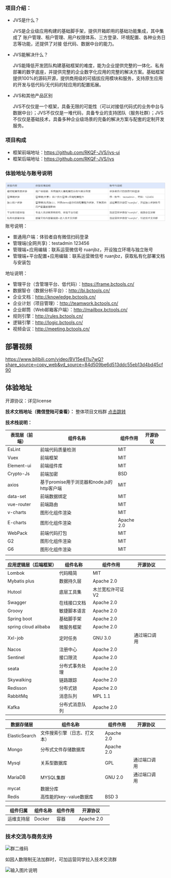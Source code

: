 
### **项目介绍：**

- JVS是什么？

  JVS是企业级应用构建的基础脚手架，提供开箱即用的基础功能集成，其中集成了 账户管理、租户管理、用户权限体系、三方登录、环境配置、各种业务日志等功能，还提供了对接 低代码、数据中台的能力。

- JVS能解决什么？

  JVS能降低开发团队构建基础框架的难度，能为企业提供完整的一体化、私有部署的数字底座，并提供完整的企业数字化应用的完整的解决方案。基础框架提供100%的源码开源，提供商用级的可插拔应用模块和服务，支持原生应用的开发与低代码/无代码的轻应用的配置拓展。

- JVS和其他产品区别

  JVS不仅仅是一个框架，具备无限的可能性（可以对接低代码式的业务中台与数据中台）；JVS不仅仅是一堆代码，具备专业的支持团队（服务社群）；JVS不仅仅是基础技术，具备多种企业级场景的完备的解决方案与配套的定制开发服务。



### **项目构成**

- 框架前端地址：https://github.com/RKQF-JVS/jvs-ui
- 框架后端地址：https://github.com/RKQF-JVS/jvs



### **体验地址与账号说明**
![输入图片说明](img/image333.png)
账号说明：

- 普通用户端：体验者自有微信扫码登录
- 管理端(全网共享)：testadmin  123456
- 管理端+应用编辑：联系运营微信号 ruanjbz，开设独立环境与独立账号
- 管理端+平台配置+应用编辑：联系运营微信号 ruanjbz，获取私有化部署文档与安装包


地址说明：

- 管理平台（含管理平台、低代码）：https://frame.bctools.cn/
- 数据智仓（数据分析平台）：http://bi.bctools.cn/
- 企业文档：http://knowledge.bctools.cn/
- 企业计划（项目管理）：http://teamwork.bctools.cn/
- 企业邮筒（Web邮箱客户端）：http://mailbox.bctools.cn/
- 规则引擎：http://rules.bctools.cn/
- 逻辑引擎：http://logic.bctools.cn/
- 视频会议：http://meeting.bctools.cn/




## 部署视频

https://www.bilibili.com/video/BV15e411u7wQ?share_source=copy_web&vd_source=84d509be6d513ddc55eb13d4bd45cf90

## **体验地址**

开源协议：详见license



**技术文档地址（微信登陆可查看）：**
整体项目文档群 [点击跳转](http://knowledge.bctools.cn/#/view?id=dd37733c43c064ac1c4f1c2155e04ce6)

**技术栈说明：**

|  表现层（前端）              | **组件名称**                               | **组件作用**     | **开源协议** |      |
| -------------- | ------------------------------------------ | ---------------- | ------------ | ---- |
| EsLint    | 前端代码质量检测                                  |MIT  |           |      |
| Vuex           | 前端框架                                   | MIT              |              |      |
| Element-ui     | 前端组件库                                 | MIT              |              |      |
| Crypto-Js      | 前端加密                                   | BSD              |              |      |
| axios          | 基于promise用于浏览器和node.js的http客户端 | MIT              |              |      |
| data-set       | 前端数据绑定                               | MIT              |              |      |
| vue-router     | 前端路由                                   | MIT              |              |      |
| v-charts       | 图形化组件渲染                             | MIT              |              |      |
| E-charts       | 图形化组件渲染                             | Apache 2.0       |              |      |
| WebPack        | 前端代码打包                               | MIT              |              |      |
| G2             | 图形化组件渲染                             | MIT              |              |      |
| G6             | 图形化组件渲染                             | MIT              |              |      |
|                |                                            |                  |              |      |

|应用逻辑层（后端框架） | **组件名称**   | **组件作用**      | **开源协议** |      |
| ---------------------- | -------------- | ----------------- | ------------ | ---- |
| Lombok | 代码精简          | MIT            |        |      |
| Mybatis plus           | 数据持久层     | Apache 2.0        |              |      |
| Hutool                 | 底层工具集     | 木兰宽松许可证 V2 |              |      |
| Swagger                | 在线接口文档   | Apache 2.0        |              |      |
| Groovy                 | 敏捷脚本语言   | Apache 2.0        |              |      |
| Spring boot            | 基础脚手架     | Apache 2.0        |              |      |
| spring cloud alibaba   | 微服务框架     | Apache 2.0        |              |      |
| Xxl-job                | 定时任务       | GNU 3.0           | 通过端口调用 |      |
| Nacos                  | 注册中心       | Apache 2.0        |              |      |
| Sentinel               | 接口限流       | Apache 2.0        |              |      |
| seata                  | 分布式事务处理 | Apache 2.0        |              |      |
| Skywalking             | 链路跟踪       | Apache 2.0        |              |      |
| Redisson               | 分布式锁       | Apache 2.0        |              |      |
| RabbitMq               | 消息队列       | MPL 1.1           |              |      |
| Kafka                  | 分布式消息队列 | Apache 2.0        |              |      |

| 数据存储层 | **组件名称**            | **组件作用**                 | **开源协议** |      |
| ------------ | ----------------------- | ---------------------------- | ------------ | ---- |
| ElasticSearch   |文件搜索引擎（日志、打文本）            | Apache 2.0   |  |      |
| Mongo        | 分布式文件存储数据库    | Apache 2.0                   |              |      |
| Mysql        | 关系型数据库            | GPL                          | 通过端口调用 |      |
| MariaDB      | MYSQL集群               | GNU 2.0                      | 通过端口调用 |      |
| mycat        | 数据分库                |                              |              |      |
| Redis        | 高性能的key-value数据库 | BSD 3                        |              |      |

| **组件归属** | **组件名称** | **组件作用** | **开源协议** |      |
| ------------ | ------------ | ------------ | ------------ | ---- |
| 运维支持层   | Docker       | 容器         | Apache 2.0   |      |
|              |              |              |              |      |




### 技术交流与商务支持

![群二维码](https://github.com/RKQF-JVS/jvs-ui/assets/94048608/dddc1399-ea8d-443e-b46d-81d9f08c9bc6)


如因人数限制无法加群时，可加运营同学拉入技术交流群

![输入图片说明](https://foruda.gitee.com/images/1693376631879434922/54ec140e_10006021.png "屏幕截图")


